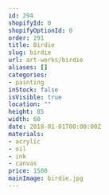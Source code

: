 ```yaml
---
id: 294
shopifyId: 0
shopifyOptionId: 0
order: 291
title: Birdie
slug: birdie
url: art-works/birdie
aliases: []
categories:
- painting
inStock: false
isVisible: true
location: ""
height: 85
width: 60
date: 2018-01-01T00:00:00Z
materials:
- acrylic
- oil
- ink
- canvas
price: 1500
mainImage: birdie.jpg
---
```

